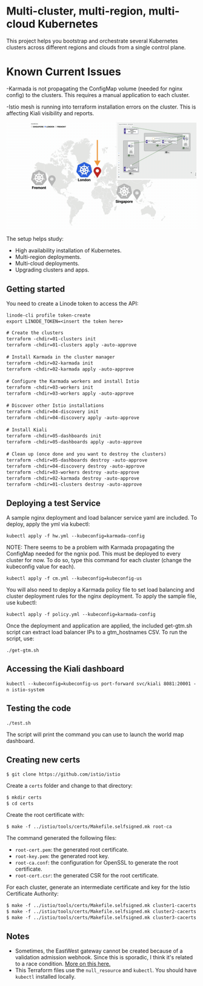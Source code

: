 # Multi-cluster, multi-region, multi-cloud Kubernetes

This project helps you bootstrap and orchestrate several Kubernetes clusters across different regions and clouds from a single control plane.

# Known Current Issues

-Karmada is not propagating the ConfigMap volume (needed for nginx config) to the clusters. This requires a manual application to each cluster.

-Istio mesh is running into terraform installation errors on the cluster. This is affecting Kiali visibility and reports. 

![Scaling Kubernetes clusters across regions and clouds](assets/preview.gif)

The setup helps study:

- High availability installation of Kubernetes.
- Multi-region deployments.
- Multi-cloud deployments.
- Upgrading clusters and apps.

## Getting started

You need to create a Linode token to access the API:

```
linode-cli profile token-create
export LINODE_TOKEN=<insert the token here>
```

```
# Create the clusters
terraform -chdir=01-clusters init
terraform -chdir=01-clusters apply -auto-approve

# Install Karmada in the cluster manager
terraform -chdir=02-karmada init
terraform -chdir=02-karmada apply -auto-approve

# Configure the Karmada workers and install Istio
terraform -chdir=03-workers init
terraform -chdir=03-workers apply -auto-approve

# Discover other Istio installations
terraform -chdir=04-discovery init
terraform -chdir=04-discovery apply -auto-approve

# Install Kiali
terraform -chdir=05-dashboards init
terraform -chdir=05-dashboards apply -auto-approve

# Clean up (once done and you want to destroy the clusters)
terraform -chdir=05-dashboards destroy -auto-approve
terraform -chdir=04-discovery destroy -auto-approve
terraform -chdir=03-workers destroy -auto-approve
terraform -chdir=02-karmada destroy -auto-approve
terraform -chdir=01-clusters destroy -auto-approve
```
## Deploying a test Service

A sample nginx deployment and load balancer service yaml are included. To deploy, apply the yml via kubectl:
```
kubectl apply -f hw.yml --kubeconfig=karmada-config
```
NOTE: There seems to be a problem with Karmada propagating the ConfigMap needed for the ngnix pod. This must be deployed to every cluster for now. To do so, type this command for each cluster (change the kubeconfig value for each).
```
kubectl apply -f cm.yml --kubeconfig=kubeconfig-us
```
You will also need to deploy a Karmada policy file to set load balancing and cluster deployment rules for the nginx deployment. To apply the sample file, use kubectl:
```
kubectl apply -f policy.yml --kubeconfig=karmada-config
```
Once the deployment and application are applied, the included get-gtm.sh script can extract load balancer IPs to a gtm_hostnames CSV. To run the script, use:
```
./get-gtm.sh
```
## Accessing the Kiali dashboard

```
kubectl --kubeconfig=kubeconfig-us port-forward svc/kiali 8081:20001 -n istio-system
```

## Testing the code

```
./test.sh
```

The script will print the command you can use to launch the world map dashboard.

## Creating new certs

```
$ git clone https://github.com/istio/istio
```

Create a `certs` folder and change to that directory:

```
$ mkdir certs
$ cd certs
```

Create the root certificate with:

```
$ make -f ../istio/tools/certs/Makefile.selfsigned.mk root-ca
```

The command generated the following files:

- `root-cert.pem`: the generated root certificate.
- `root-key.pem`: the generated root key.
- `root-ca.conf`: the configuration for OpenSSL to generate the root certificate.
- `root-cert.csr`: the generated CSR for the root certificate.

For each cluster, generate an intermediate certificate and key for the Istio Certificate Authority:

```
$ make -f ../istio/tools/certs/Makefile.selfsigned.mk cluster1-cacerts
$ make -f ../istio/tools/certs/Makefile.selfsigned.mk cluster2-cacerts
$ make -f ../istio/tools/certs/Makefile.selfsigned.mk cluster3-cacerts
```

## Notes

- Sometimes, the EastWest gateway cannot be created because of a validation admission webhook. Since this is sporadic, I think it's related to a race condition. [More on this here.](https://github.com/istio/istio/issues/39205)
- This Terraform files use the `null_resource` and `kubectl`. You should have `kubectl` installed locally.
